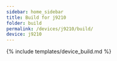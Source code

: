 ```yaml
---
sidebar: home_sidebar
title: Build for j9210
folder: build
permalink: /devices/j9210/build/
device: j9210
---
```

{% include templates/device_build.md %}
